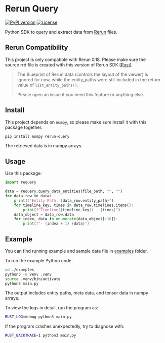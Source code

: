 # Rerun Query

[![PyPI version](https://img.shields.io/pypi/v/rerun-query.svg)](https://pypi.org/project/rerun-query/)
[![License](https://img.shields.io/github/license/tiwater/rerun-query.svg)](https://github.com/tiwater/rerun-query/blob/main/LICENSE)

Python SDK to query and extract data from [Rerun](https://rerun.io) files.

## Rerun Compatibility

This project is only compatible with Rerun 0.18. Please make sure the source rrd file is created with this version of Rerun SDK [[Rust](https://docs.rs/rerun/latest/rerun/)].

> The Blueprint of Rerun data (controls the layout of the viewer) is ignored for now, while the entity_paths were still included in the return value of `list_entity_paths()`.
>
> Please open an issue if you need this feature or anything else.

## Install

This project depends on `numpy`, so please make sure install it with this package together.

```bash
pip install numpy rerun-query
```

The retrieved data is in numpy arrays.

## Usage

Use this package:

```py
import requery

data = requery.query_data_entities(file_path, "", "")
for data_row in data:
    print(f"Entity Path: {data_row.entity_path}")
    for timeline_key, times in data_row.timelines.items():
        print(f"Timeline({timeline_key}) - {times}")
    data_object = data_row.data
    for index, data in enumerate(data_object[:10]):
        print(f"- {index + 1} {data}")
```

## Example

You can find running example and sample data file in [examples](https://github.com/tiwater/rerun-query/tree/main/examples) folder.

To run the example Python code:

```bash
cd ./examples
python3 -m venv .venv
source .venv/bin/activate
python3 main.py
```

The output includes entity paths, meta data, and tensor data in numpy arrays.

To view the logs in detail, run the program as:

```bash
RUST_LOG=debug python3 main.py
```

If the program crashes unexpectedly, try to diagnose with:

```bash
RUST_BACKTRACE=1 python3 main.py
```
